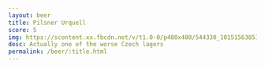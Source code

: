 ```yaml
---
layout: beer
title: Pilsner Urquell
score: 5
img: https://scontent.xx.fbcdn.net/v/t1.0-0/p480x480/544330_10151563851598745_2141597246_n.jpg?oh=648d403cdf58f6d7ff23c7405a47b425&oe=588C2794
desc: Actually one of the worse Czech lagers
permalink: /beer/:title.html
---
```

